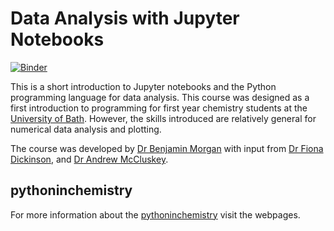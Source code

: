 # Data Analysis with Jupyter Notebooks

[![Binder](https://mybinder.org/badge_logo.svg)](https://mybinder.org/v2/gh/pythoninchemistry/chem_data_analysis_jupyter/master)

This is a short introduction to Jupyter notebooks and the Python programming language for data analysis.
This course was designed as a first introduction to programming for first year chemistry students at the [University of Bath](http://www.bath.ac.uk/departments/department-of-chemistry/).
However, the skills introduced are relatively general for numerical data analysis and plotting.

The course was developed by [Dr Benjamin Morgan](https://orcid.org/0000-0002-3056-8233) with input from [Dr Fiona Dickinson](https://researchportal.bath.ac.uk/en/persons/fiona-dickinson/), and [Dr Andrew McCluskey](https://orcid.org/0000-0003-3381-5911).

## pythoninchemistry

For more information about the [pythoninchemistry](http://pythoninchemistry.org) visit the webpages.
